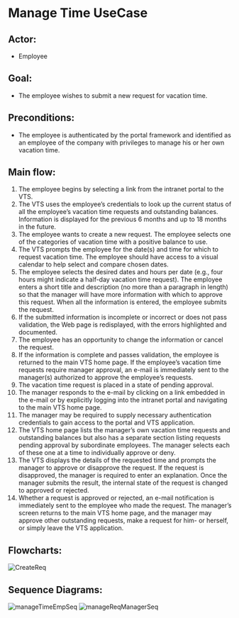 # Manage Time UseCase
## Actor: 
- Employee
## Goal: 
- The employee wishes to submit a new request for vacation time.
## Preconditions: 
- The employee is authenticated by the portal framework and identified as an employee of the company with privileges to manage his or her own vacation time.
## Main flow:
1. The employee begins by selecting a link from the intranet portal to the VTS.
2. The VTS uses the employee’s credentials to look up the current status of all the employee’s vacation time requests and outstanding balances. Information is displayed for the previous 6 months and up to 18 months in the future.
3. The employee wants to create a new request. The employee selects
one of the categories of vacation time with a positive balance to use.
4. The VTS prompts the employee for the date(s) and time for which to request vacation time. The employee should have access to a visual calendar to help select and compare chosen dates.
5. The employee selects the desired dates and hours per date (e.g., four hours might indicate a half-day vacation time request). The employee enters a short title and description (no more than a paragraph in length) so that the manager will have more information with which to approve this request. When all the information is entered, the employee submits the request.
6. If the submitted information is incomplete or incorrect or does not pass validation, the Web page is redisplayed, with the errors highlighted and documented.
7. The employee has an opportunity to change the information or cancel the request.
8. If the information is complete and passes validation, the employee is returned to the main VTS home page. If the employee’s vacation time requests require manager approval, an e-mail is immediately sent to the manager(s) authorized to approve the employee’s requests.
9. The vacation time request is placed in a state of pending approval.
10. The manager responds to the e-mail by clicking on a link embedded in the e-mail or by explicitly logging into the intranet portal and navigating to the main VTS home page.
11. The manager may be required to supply necessary authentication credentials to gain access to the portal and VTS application.
12. The VTS home page lists the manager’s own vacation time requests and outstanding balances but also has a separate section listing requests pending approval by subordinate employees. The manager selects each of these one at a time to individually approve or deny.
13. The VTS displays the details of the requested time and prompts the manager to approve or disapprove the request. If the request is disapproved, the manager is required to enter an explanation. Once the manager submits the result, the internal state of the request is changed to approved or rejected.
14. Whether a request is approved or rejected, an e-mail notification is immediately sent to the employee who made the request. The manager’s screen returns to the main VTS home page, and the manager may approve other outstanding requests, make a request for him- or herself, or simply leave the VTS application.

## Flowcharts:
![CreateReq](https://github.com/AbdoAyman753/VTS/assets/49798366/cac98bec-5fb8-40c3-9546-42e14470d682)
## Sequence Diagrams:
![manageTimeEmpSeq](https://github.com/AbdoAyman753/VTS/assets/49798366/930f09cf-1586-4719-8777-7df63f456a11)
![manageReqManagerSeq](https://github.com/AbdoAyman753/VTS/assets/49798366/862ae651-9e85-40dc-8f19-cc70dd41e31f)
